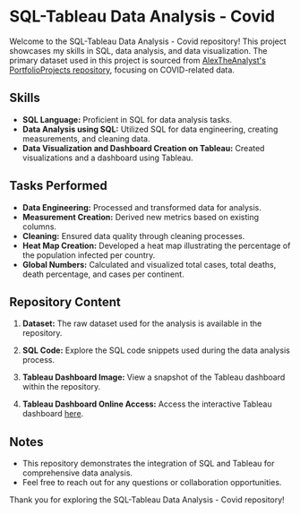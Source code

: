 # SQL-Tableau Data Analysis - Covid

Welcome to the SQL-Tableau Data Analysis - Covid repository! This project showcases my skills in SQL, data analysis, and data visualization. 
The primary dataset used in this project is sourced from [AlexTheAnalyst's PortfolioProjects repository](https://github.com/AlexTheAnalyst/PortfolioProjects), focusing on COVID-related data.

## Skills

- **SQL Language:** Proficient in SQL for data analysis tasks.
- **Data Analysis using SQL:** Utilized SQL for data engineering, creating measurements, and cleaning data.
- **Data Visualization and Dashboard Creation on Tableau:** Created visualizations and a dashboard using Tableau.

## Tasks Performed

- **Data Engineering:** Processed and transformed data for analysis.
- **Measurement Creation:** Derived new metrics based on existing columns.
- **Cleaning:** Ensured data quality through cleaning processes.
- **Heat Map Creation:** Developed a heat map illustrating the percentage of the population infected per country.
- **Global Numbers:** Calculated and visualized total cases, total deaths, death percentage, and cases per continent.

## Repository Content

1. **Dataset:** The raw dataset used for the analysis is available in the repository.

2. **SQL Code:** Explore the SQL code snippets used during the data analysis process.

3. **Tableau Dashboard Image:** View a snapshot of the Tableau dashboard within the repository.

4. **Tableau Dashboard Online Access:** Access the interactive Tableau dashboard [here](https://public.tableau.com/app/profile/natalia.rodrigues/viz/CovidDaschboard/Dashboard1).

## Notes

- This repository demonstrates the integration of SQL and Tableau for comprehensive data analysis.
- Feel free to reach out for any questions or collaboration opportunities.

Thank you for exploring the SQL-Tableau Data Analysis - Covid repository!
